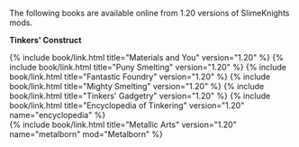 The following books are available online from 1.20 versions of SlimeKnights mods.

**Tinkers' Construct**
<div class="uk-child-width-1-2 uk-child-width-1-6@s uk-grid-small" uk-grid>
    {% include book/link.html title="Materials and You"         version="1.20" %}
    {% include book/link.html title="Puny Smelting"             version="1.20" %}
    {% include book/link.html title="Fantastic Foundry"         version="1.20" %}
    {% include book/link.html title="Mighty Smelting"           version="1.20" %}
    {% include book/link.html title="Tinkers' Gadgetry"         version="1.20" %}
    {% include book/link.html title="Encyclopedia of Tinkering" version="1.20" name="encyclopedia" %}
</div>

<div class="uk-child-width-1-2 uk-child-width-1-6@s uk-grid-small" uk-grid>
    {% include book/link.html title="Metallic Arts" version="1.20" name="metalborn" mod="Metalborn" %}
</div>
